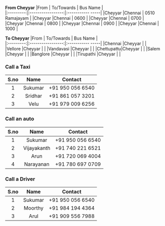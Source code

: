 
**From Cheyyar**
|From       | To/Towards        | Bus Name         |   
|:---------:|:-----------------:|:----------- -----|
|Cheyyar    |Chennai            | 0510 Ramajayam   |
|Cheyyar    |Chennai            | 0600             |
|Cheyyar    |Chennai            | 0700             |
|Cheyyar    |Chennai            | 0800             |
|Cheyyar    |Chennai            | 0900             |
|Cheyyar    |Chennai            | 1000             |

**To Cheyyar**
|From       | To/Towards        | Bus Name         |   
|:---------:|:-----------------:|:----------- -----|
|Chennai    |Cheyyar            |                  |
|Vellore    |Cheyyar                   |                  |
|Vandavasi  |Cheyyar                  |                  |
|Chettupattu|Cheyyar           |                  |
|Salem      |Cheyyar    |                  |
|Banglore   |Cheyyar |                  |
|Tirupathi  |Cheyyar |                  |

### **Call a Taxi**

|S.no   | Name    | Contact          |
|:-----:|:-------:|:----------------:|
|1      | Sukumar | +91 950 056 6540 |
|2      | Sridhar | +91 861 057 3201 |
|3      | Velu    | +91 979 009 6256 |

### **Call an auto**

|S.no   | Name        | Contact          |
|:-----:|:-----------:|:----------------:|
|1      |Sukumar      | +91 950 056 6540 |
|2      |Vijayakanth  | +91 740 221 6521 |
|3      |Arun         | +91 720 069 4004 |
|4      |Narayanan    | +91 780 697 0709 |

### **Call a Driver**

|S.no   | Name    | Contact          |
|:-----:|:-------:|:----------------:|
|1      |Sukumar  | +91 950 056 6540 |
|2      |Moorthy  | +91 984 194 4364 |
|3      |Arul     | +91 909 556 7988 |